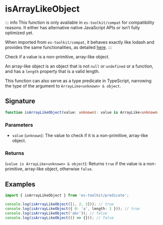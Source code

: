 # isArrayLikeObject

::: info
This function is only available in `es-toolkit/compat` for compatibility reasons. It either has alternative native JavaScript APIs or isn’t fully optimized yet.

When imported from `es-toolkit/compat`, it behaves exactly like lodash and provides the same functionalities, as detailed [here](../../../compatibility.md).
:::

Check if a value is a non-primitive, array-like object.

An array-like object is an object that is not `null` or `undefined` or a function, and has a `length` property that is a valid length.

This function can also serve as a type predicate in TypeScript, narrowing the type of the argument to `ArrayLike<unknown> & object`.

## Signature

```typescript
function isArrayLikeObject(value: unknown): value is ArrayLike<unknown> & object;
```

### Parameters

- `value` (`unknown`): The value to check if it is a non-primitive, array-like object.

### Returns

(`value is ArrayLike<unknown> & object`): Returns `true` if the value is a non-primitive, array-like object, otherwise `false`.

## Examples

```typescript
import { isArrayLikeObject } from 'es-toolkit/predicate';

console.log(isArrayLikeObject([1, 2, 3])); // true
console.log(isArrayLikeObject({ 0: 'a', length: 1 })); // true
console.log(isArrayLikeObject('abc')); // false
console.log(isArrayLikeObject(() => {})); // false
```
